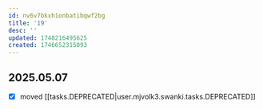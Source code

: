 ```yaml
---
id: nv6v7bkxh1onbatibqwf2bg
title: '19'
desc: ''
updated: 1748216495625
created: 1746652315093
---
```

## 2025.05.07

- [x] moved [[tasks.DEPRECATED|user.mjvolk3.swanki.tasks.DEPRECATED]]


